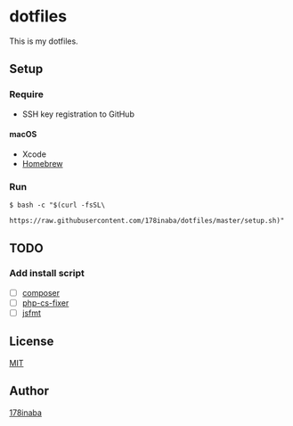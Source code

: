 # dotfiles

This is my dotfiles.

## Setup

### Require

* SSH key registration to GitHub

#### macOS

* Xcode
* [Homebrew](http://brew.sh/)

### Run

```console
$ bash -c "$(curl -fsSL\
  https://raw.githubusercontent.com/178inaba/dotfiles/master/setup.sh)"
```

## TODO

### Add install script

- [ ] [composer](https://getcomposer.org/doc/00-intro.md)
- [ ] [php-cs-fixer](http://cs.sensiolabs.org/)
- [ ] [jsfmt](http://rdio.github.io/jsfmt/)

## License

[MIT](LICENSE)

## Author

[178inaba](https://github.com/178inaba)
